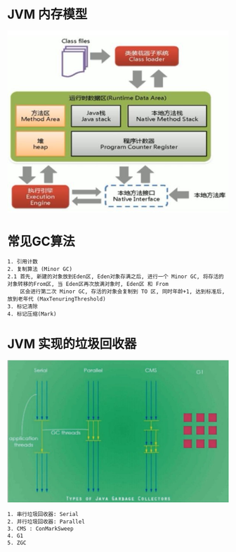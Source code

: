 # JVM 内存模型

![内存模型](images/20210302094652.jpg)

# 常见GC算法

```
1. 引用计数
2. 复制算法 (Minor GC)
2.1 首先, 新建的对象放到Eden区, Eden对象存满之后, 进行一个 Minor GC, 将存活的对象转移的From区, 当 Eden区再次放满对象时, Eden区 和 From
    区会进行第二次 Minor GC, 存活的对象会复制到 TO 区, 同时年龄+1, 达到标准后, 放到老年代 (MaxTenuringThreshold)
3. 标记清除
4. 标记压缩(Mark)
```

# JVM 实现的垃圾回收器

![垃圾回收器](images/20210302101230.jpg)

```
1. 串行垃圾回收器: Serial
2. 并行垃圾回收器: Parallel
3. CMS : ConMarkSweep
4. G1
5. ZGC
```




